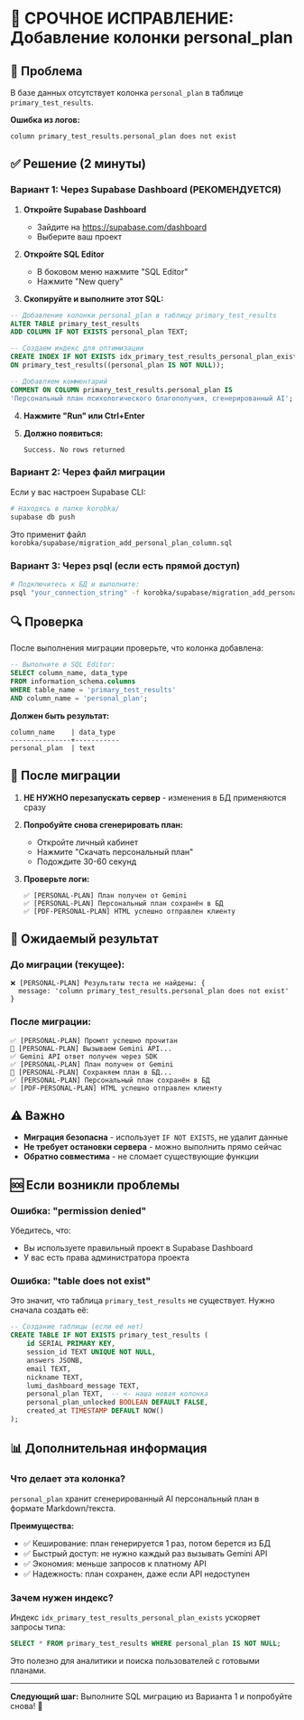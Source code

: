 # 🔧 СРОЧНОЕ ИСПРАВЛЕНИЕ: Добавление колонки personal_plan

## 🎯 Проблема

В базе данных отсутствует колонка `personal_plan` в таблице `primary_test_results`.

**Ошибка из логов:**
```
column primary_test_results.personal_plan does not exist
```

## ✅ Решение (2 минуты)

### Вариант 1: Через Supabase Dashboard (РЕКОМЕНДУЕТСЯ)

1. **Откройте Supabase Dashboard**
   - Зайдите на https://supabase.com/dashboard
   - Выберите ваш проект

2. **Откройте SQL Editor**
   - В боковом меню нажмите "SQL Editor"
   - Нажмите "New query"

3. **Скопируйте и выполните этот SQL:**

```sql
-- Добавление колонки personal_plan в таблицу primary_test_results
ALTER TABLE primary_test_results 
ADD COLUMN IF NOT EXISTS personal_plan TEXT;

-- Создаем индекс для оптимизации
CREATE INDEX IF NOT EXISTS idx_primary_test_results_personal_plan_exists 
ON primary_test_results((personal_plan IS NOT NULL));

-- Добавляем комментарий
COMMENT ON COLUMN primary_test_results.personal_plan IS 
'Персональный план психологического благополучия, сгенерированный AI';
```

4. **Нажмите "Run" или Ctrl+Enter**

5. **Должно появиться:**
   ```
   Success. No rows returned
   ```

### Вариант 2: Через файл миграции

Если у вас настроен Supabase CLI:

```bash
# Находясь в папке korobka/
supabase db push
```

Это применит файл `korobka/supabase/migration_add_personal_plan_column.sql`

### Вариант 3: Через psql (если есть прямой доступ)

```bash
# Подключитесь к БД и выполните:
psql "your_connection_string" -f korobka/supabase/migration_add_personal_plan_column.sql
```

## 🔍 Проверка

После выполнения миграции проверьте, что колонка добавлена:

```sql
-- Выполните в SQL Editor:
SELECT column_name, data_type 
FROM information_schema.columns 
WHERE table_name = 'primary_test_results' 
AND column_name = 'personal_plan';
```

**Должен быть результат:**
```
column_name    | data_type
---------------+-----------
personal_plan  | text
```

## 🚀 После миграции

1. **НЕ НУЖНО перезапускать сервер** - изменения в БД применяются сразу

2. **Попробуйте снова сгенерировать план:**
   - Откройте личный кабинет
   - Нажмите "Скачать персональный план"
   - Подождите 30-60 секунд

3. **Проверьте логи:**
   ```
   ✅ [PERSONAL-PLAN] План получен от Gemini
   ✅ [PERSONAL-PLAN] Персональный план сохранён в БД
   ✅ [PDF-PERSONAL-PLAN] HTML успешно отправлен клиенту
   ```

## 🎯 Ожидаемый результат

### До миграции (текущее):
```
❌ [PERSONAL-PLAN] Результаты теста не найдены: {
  message: 'column primary_test_results.personal_plan does not exist'
}
```

### После миграции:
```
✅ [PERSONAL-PLAN] Промпт успешно прочитан
🚀 [PERSONAL-PLAN] Вызываем Gemini API...
✅ Gemini API ответ получен через SDK
✅ [PERSONAL-PLAN] План получен от Gemini
💾 [PERSONAL-PLAN] Сохраняем план в БД...
✅ [PERSONAL-PLAN] Персональный план сохранён в БД
✅ [PDF-PERSONAL-PLAN] HTML успешно отправлен клиенту
```

## ⚠️ Важно

- **Миграция безопасна** - использует `IF NOT EXISTS`, не удалит данные
- **Не требует остановки сервера** - можно выполнить прямо сейчас
- **Обратно совместима** - не сломает существующие функции

## 🆘 Если возникли проблемы

### Ошибка: "permission denied"

Убедитесь, что:
- Вы используете правильный проект в Supabase Dashboard
- У вас есть права администратора проекта

### Ошибка: "table does not exist"

Это значит, что таблица `primary_test_results` не существует. Нужно сначала создать её:

```sql
-- Создание таблицы (если её нет)
CREATE TABLE IF NOT EXISTS primary_test_results (
    id SERIAL PRIMARY KEY,
    session_id TEXT UNIQUE NOT NULL,
    answers JSONB,
    email TEXT,
    nickname TEXT,
    lumi_dashboard_message TEXT,
    personal_plan TEXT,  -- <- наша новая колонка
    personal_plan_unlocked BOOLEAN DEFAULT FALSE,
    created_at TIMESTAMP DEFAULT NOW()
);
```

## 📊 Дополнительная информация

### Что делает эта колонка?

`personal_plan` хранит сгенерированный AI персональный план в формате Markdown/текста. 

**Преимущества:**
- ✅ Кеширование: план генерируется 1 раз, потом берется из БД
- ✅ Быстрый доступ: не нужно каждый раз вызывать Gemini API
- ✅ Экономия: меньше запросов к платному API
- ✅ Надежность: план сохранен, даже если API недоступен

### Зачем нужен индекс?

Индекс `idx_primary_test_results_personal_plan_exists` ускоряет запросы типа:
```sql
SELECT * FROM primary_test_results WHERE personal_plan IS NOT NULL;
```

Это полезно для аналитики и поиска пользователей с готовыми планами.

---

**Следующий шаг:** Выполните SQL миграцию из Варианта 1 и попробуйте снова! 🚀

